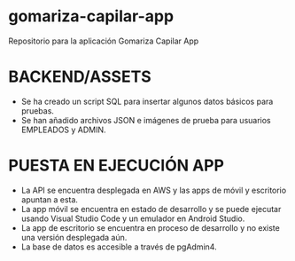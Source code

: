 # gomariza-capilar-app
Repositorio para la aplicación Gomariza Capilar App

# BACKEND/ASSETS
- Se ha creado un script SQL para insertar algunos datos básicos para pruebas.
- Se han añadido archivos JSON e imágenes de prueba para usuarios EMPLEADOS y ADMIN.

# PUESTA EN EJECUCIÓN APP
- La API se encuentra desplegada en AWS y las apps de móvil y escritorio apuntan a esta.
- La app móvil se encuentra en estado de desarrollo y se puede ejecutar usando Visual Studio Code y un emulador en Android Studio.
- La app de escritorio se encuentra en proceso de desarrollo y no existe una versión desplegada aún.
- La base de datos es accesible a través de pgAdmin4.
